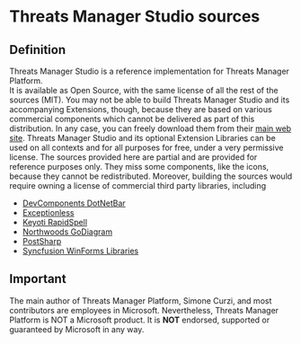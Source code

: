 # Threats Manager Studio sources

## Definition

Threats Manager Studio is a reference implementation for Threats Manager Platform.  
It is available as Open Source, with the same license of all the rest of the sources (MIT). You may not be able to build Threats Manager Studio and its accompanying Extensions, though, because they are based on various commercial components which cannot be delivered as part of this distribution. In any case, you can freely download them from their [main web site](https://threatsmanager.com). Threats Manager Studio and its optional Extension Libraries can be used on all contexts and for all purposes for free, under a very permissive license. 
The sources provided here are partial and are provided for reference purposes only. They miss some components, like the icons, because they cannot be redistributed. Moreover, building the sources would require owning a license of commercial third party libraries, including  
- [DevComponents DotNetBar](https://devcomponents.com)
- [Exceptionless](https://exceptionless.com)
- [Keyoti RapidSpell](https://keyoti.com)
- [Northwoods GoDiagram](https://www.nwoods.com)
- [PostSharp](https://www.postsharp.net)
- [Syncfusion WinForms Libraries](https://syncfusion.com)

## Important

The main author of Threats Manager Platform, Simone Curzi, and most contributors are employees in Microsoft. 
Nevertheless, Threats Manager Platform is NOT a Microsoft product. It is **NOT** endorsed, supported or guaranteed by Microsoft in any way.
